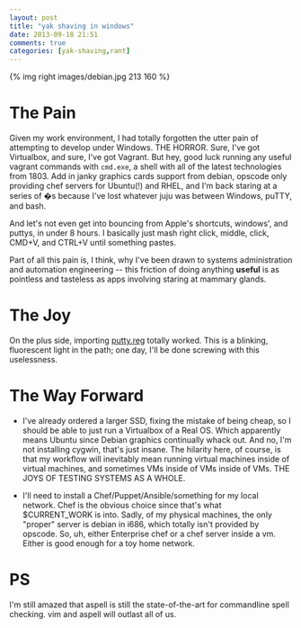 ```yaml
---
layout: post
title: "yak shaving in windows"
date: 2013-09-18 21:51
comments: true
categories: [yak-shaving,rant]
---
```


{% img right images/debian.jpg 213 160 %}

The Pain
========

Given my work environment, I had totally forgotten the utter pain of attempting
to develop under Windows. THE HORROR. Sure, I've got Virtualbox, and sure, I've
got Vagrant. But hey, good luck running any useful vagrant commands with
`cmd.exe`, a shell with all of the latest technologies from 1803. Add in janky
graphics cards support from debian, opscode only providing chef servers for
Ubuntu(!) and RHEL, and I'm back staring at a series of �s because I've lost whatever juju
was between Windows, puTTY, and bash.

And let's not even get into bouncing from Apple's shortcuts, windows', and
puttys, in under 8 hours. I basically just mash right click, middle, click,
CMD+V, and CTRL+V until something pastes.

Part of all this pain is, I think, why I've been drawn to systems
administration and automation engineering -- this friction of doing anything **useful** is as pointless
and tasteless as apps involving staring at mammary glands.

The Joy
=======

On the plus side, importing [putty.reg](https://raw.github.com/mattjalexander/dotfiles/master/manual/putty.reg) totally worked. This is a blinking, fluorescent light in the path; one day, I'll be done screwing with this uselessness.

The Way Forward
===============

- I've already ordered a larger SSD, fixing the mistake of being cheap, so I
  should be able to just run a Virtualbox of a Real OS. Which apparently means
  Ubuntu since Debian graphics continually whack out. And no, I'm not installing
  cygwin, that's just insane. The hilarity here, of course, is that my workflow
  will inevitably mean running virtual machines inside of virtual machines, and
  sometimes VMs inside of VMs inside of VMs. THE JOYS OF TESTING SYSTEMS AS A
  WHOLE.

- I'll need to install a Chef/Puppet/Ansible/something for my local network.
  Chef is the obvious choice since that's what $CURRENT_WORK is into. Sadly, of
  my physical machines, the only "proper" server is debian in i686, which
  totally isn't provided by opscode. So, uh, either Enterprise chef or a chef
  server inside a vm. Either is good enough for a toy home network.

PS
==

I'm still amazed that aspell is still the state-of-the-art for commandline spell
checking. vim and aspell will outlast all of us.
